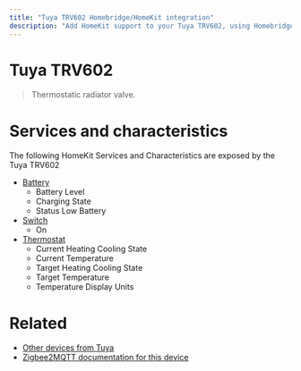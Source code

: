 ```yaml
---
title: "Tuya TRV602 Homebridge/HomeKit integration"
description: "Add HomeKit support to your Tuya TRV602, using Homebridge, Zigbee2MQTT and homebridge-z2m."
---
```

<!---
This file has been GENERATED using src/docgen/docgen.ts
DO NOT EDIT THIS FILE MANUALLY!
-->
# Tuya TRV602
> Thermostatic radiator valve.


# Services and characteristics
The following HomeKit Services and Characteristics are exposed by
the Tuya TRV602

* [Battery](../../battery.md)
  * Battery Level
  * Charging State
  * Status Low Battery
* [Switch](../../switch.md)
  * On
* [Thermostat](../../climate.md)
  * Current Heating Cooling State
  * Current Temperature
  * Target Heating Cooling State
  * Target Temperature
  * Temperature Display Units


# Related
* [Other devices from Tuya](../index.md#tuya)
* [Zigbee2MQTT documentation for this device](https://www.zigbee2mqtt.io/devices/TRV602.html)